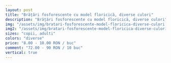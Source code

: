 ```yaml
---
layout: post
title: "Brățări fosforescente cu model floricică, diverse culori"
description: "Brățări fosforescente cu model floricică, diverse culori"
img: "/assets/img/bratari-fosforescente-model-floricica-diverse-culori.jpg"
img2: "/assets/img/bratari-fosforescente-model-floricica-diverse-culori-2.jpg"
sizes: "copii, adulti"
colors: "diverse"
price: "8.00 - 10.00 RON / buc"
comment: "72.00 - 90 RON / 10 buc"
vertical: true
---
```


